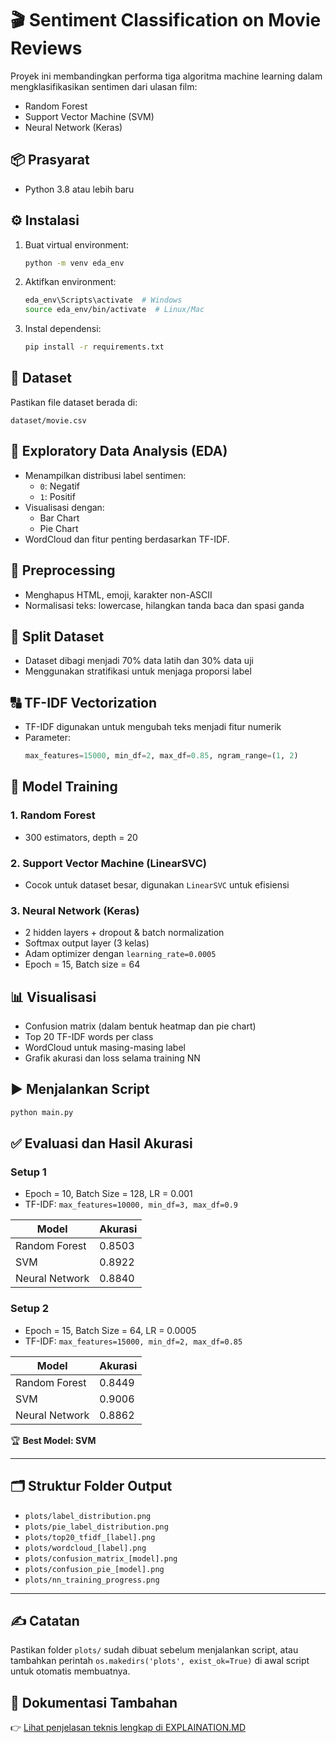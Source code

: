 # 🎬 Sentiment Classification on Movie Reviews

Proyek ini membandingkan performa tiga algoritma machine learning dalam mengklasifikasikan sentimen dari ulasan film:

- Random Forest
- Support Vector Machine (SVM)
- Neural Network (Keras)

## 📦 Prasyarat

- Python 3.8 atau lebih baru

## ⚙️ Instalasi

1. Buat virtual environment:

   ```bash
   python -m venv eda_env
   ```

2. Aktifkan environment:

   ```bash
   eda_env\Scripts\activate  # Windows
   source eda_env/bin/activate  # Linux/Mac
   ```

3. Instal dependensi:
   ```bash
   pip install -r requirements.txt
   ```

## 📁 Dataset

Pastikan file dataset berada di:

```
dataset/movie.csv
```

## 🔎 Exploratory Data Analysis (EDA)

- Menampilkan distribusi label sentimen:
  - `0`: Negatif
  - `1`: Positif
- Visualisasi dengan:
  - Bar Chart
  - Pie Chart
- WordCloud dan fitur penting berdasarkan TF-IDF.

## 🧹 Preprocessing

- Menghapus HTML, emoji, karakter non-ASCII
- Normalisasi teks: lowercase, hilangkan tanda baca dan spasi ganda

## 🔀 Split Dataset

- Dataset dibagi menjadi 70% data latih dan 30% data uji
- Menggunakan stratifikasi untuk menjaga proporsi label

## 🔠 TF-IDF Vectorization

- TF-IDF digunakan untuk mengubah teks menjadi fitur numerik
- Parameter:
  ```python
  max_features=15000, min_df=2, max_df=0.85, ngram_range=(1, 2)
  ```

## 🧠 Model Training

### 1. Random Forest

- 300 estimators, depth = 20

### 2. Support Vector Machine (LinearSVC)

- Cocok untuk dataset besar, digunakan `LinearSVC` untuk efisiensi

### 3. Neural Network (Keras)

- 2 hidden layers + dropout & batch normalization
- Softmax output layer (3 kelas)
- Adam optimizer dengan `learning_rate=0.0005`
- Epoch = 15, Batch size = 64

## 📊 Visualisasi

- Confusion matrix (dalam bentuk heatmap dan pie chart)
- Top 20 TF-IDF words per class
- WordCloud untuk masing-masing label
- Grafik akurasi dan loss selama training NN

## ▶️ Menjalankan Script

```bash
python main.py
```

## ✅ Evaluasi dan Hasil Akurasi

### Setup 1

- Epoch = 10, Batch Size = 128, LR = 0.001
- TF-IDF: `max_features=10000, min_df=3, max_df=0.9`

| Model          | Akurasi |
| -------------- | ------- |
| Random Forest  | 0.8503  |
| SVM            | 0.8922  |
| Neural Network | 0.8840  |

### Setup 2

- Epoch = 15, Batch Size = 64, LR = 0.0005
- TF-IDF: `max_features=15000, min_df=2, max_df=0.85`

| Model          | Akurasi |
| -------------- | ------- |
| Random Forest  | 0.8449  |
| SVM            | 0.9006  |
| Neural Network | 0.8862  |

🏆 **Best Model: SVM**

---

## 🗂 Struktur Folder Output

- `plots/label_distribution.png`
- `plots/pie_label_distribution.png`
- `plots/top20_tfidf_[label].png`
- `plots/wordcloud_[label].png`
- `plots/confusion_matrix_[model].png`
- `plots/confusion_pie_[model].png`
- `plots/nn_training_progress.png`

---

## ✍️ Catatan

Pastikan folder `plots/` sudah dibuat sebelum menjalankan script, atau tambahkan perintah `os.makedirs('plots', exist_ok=True)` di awal script untuk otomatis membuatnya.

## 📘 Dokumentasi Tambahan

👉 [Lihat penjelasan teknis lengkap di EXPLAINATION.MD](docs/EXPLAINATION.MD)
